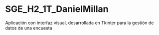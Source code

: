 # SGE_H2_1T_DanielMillan
Aplicación con interfaz visual, desarrollada en Tkinter para la gestión de datos de una encuesta
